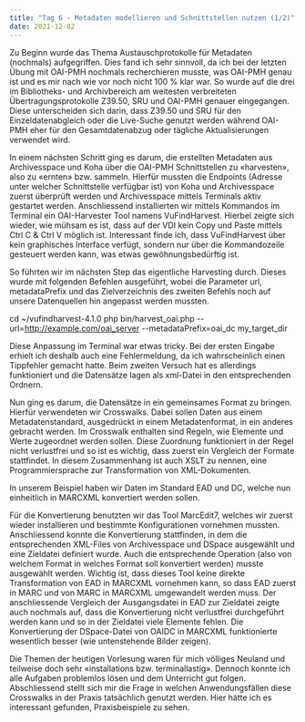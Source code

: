 ```yaml
---
title: "Tag 6 - Metadaten modellieren und Schnittstellen nutzen (1/2)"
date: 2021-12-02
---
```

Zu Beginn wurde das Thema Austauschprotokolle für Metadaten (nochmals) aufgegriffen. Dies fand ich sehr sinnvoll, da ich bei der letzten Übung mit OAI-PMH nochmals recherchieren musste, was OAI-PMH genau ist und es mir nach wie vor noch nicht 100 % klar war. So wurde auf die drei im Bibliotheks- und Archivbereich am weitesten verbreiteten Übertragungsprotokolle Z39.50, SRU und OAI-PMH genauer eingegangen. Diese unterscheiden sich darin, dass Z39.50 und SRU für den Einzeldatenabgleich oder die Live-Suche genutzt werden während OAI-PMH eher für den Gesamtdatenabzug oder tägliche Aktualisierungen verwendet wird. 

In einem nächsten Schritt ging es darum, die erstellten Metadaten aus Archivesspace und Koha über die OAI-PMH Schnittstellen zu «harvesten», also zu «ernten» bzw. sammeln. Hierfür mussten die Endpoints (Adresse unter welcher Schnittstelle verfügbar ist) von Koha und Archivesspace zuerst überprüft werden und Archivesspace mittels Terminals aktiv gestartet werden. Anschliessend installierten wir mittels Kommandos im Terminal ein OAI-Harvester Tool namens VuFindHarvest. Hierbei zeigte sich wieder, wie mühsam es ist, dass auf der VDI kein Copy und Paste mittels Ctrl C & Ctrl V möglich ist. Interessant finde ich, dass VuFindHarvest über kein graphisches Interface verfügt, sondern nur über die Kommandozeile gesteuert werden kann, was etwas gewöhnungsbedürftig ist. 

So führten wir im nächsten Step das eigentliche Harvesting durch. Dieses wurde mit folgenden Befehlen ausgeführt, wobei die Parameter url, metadataPrefix und das Zielverzeichnis des zweiten Befehls noch auf unsere Datenquellen hin angepasst werden mussten.

cd ~/vufindharvest-4.1.0
php bin/harvest_oai.php --url=http://example.com/oai_server --metadataPrefix=oai_dc my_target_dir

Diese Anpassung im Terminal war etwas tricky. Bei der ersten Eingabe erhielt ich deshalb auch eine Fehlermeldung, da ich wahrscheinlich einen Tippfehler gemacht hatte. Beim zweiten Versuch hat es allerdings funktioniert und die Datensätze lagen als xml-Datei in den entsprechenden Ordnern. 

Nun ging es darum, die Datensätze in ein gemeinsames Format zu bringen. Hierfür verwendeten wir Crosswalks. Dabei sollen Daten aus einem Metadatenstandard, ausgedrückt in einem Metadatenformat, in ein anderes gebracht werden. Im Crosswalk enthalten sind Regeln, wie Elemente und Werte zugeordnet werden sollen. Diese Zuordnung funktioniert in der Regel nicht verlustfrei und so ist es wichtig, dass zuerst ein Vergleich der Formate stattfindet. In diesem Zusammenhang ist auch XSLT zu nennen, eine Programmiersprache zur Transformation von XML-Dokumenten.

In unserem Beispiel haben wir Daten im Standard EAD und DC, welche nun einheitlich in MARCXML konvertiert werden sollen. 

Für die Konvertierung benutzten wir das Tool MarcEdit7, welches wir zuerst wieder installieren und bestimmte Konfigurationen vornehmen mussten. Anschliessend konnte die Konvertierung stattfinden, in dem die entsprechenden XML-Files von Archivesspace und DSpace ausgewählt und eine Zieldatei definiert wurde. Auch die entsprechende Operation (also von welchem Format in welches Format soll konvertiert werden) musste ausgewählt werden. Wichtig ist, dass dieses Tool keine direkte Transformation von EAD in MARCXML vornehmen kann, so dass EAD zuerst in MARC und von MARC in MARCXML umgewandelt werden muss. Der anschliessende Vergleich der Ausgangsdatei in EAD zur Zieldatei zeigte auch nochmals auf, dass die Konvertierung nicht verlustfrei durchgeführt werden kann und so in der Zieldatei viele Elemente fehlen. Die Konvertierung der DSpace-Datei von OAIDC in MARCXML funktionierte wesentlich besser (wie untenstehende Bilder zeigen).








Die Themen der heutigen Vorlesung waren für mich völliges Neuland und teilweise doch sehr «installations bzw. terminallastig». Dennoch konnte ich alle Aufgaben problemlos lösen und dem Unterricht gut folgen. Abschliessend stellt sich mir die Frage in welchen Anwendungsfällen diese Crosswalks in der Praxis tatsächlich genutzt werden. Hier hätte ich es interessant gefunden, Praxisbeispiele zu sehen. 
